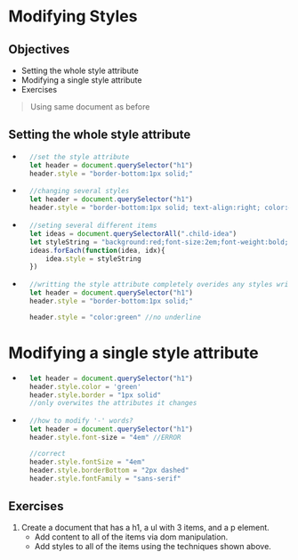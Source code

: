 # Modifying Styles

## Objectives
- Setting the whole style attribute
- Modifying a single style attribute
- Exercises
> Using same document as before
## Setting the whole style attribute
- ```js
    //set the style attribute
    let header = document.querySelector("h1")
    header.style = "border-bottom:1px solid;"
- ```js
    //changing several styles
    let header = document.querySelector("h1")
    header.style = "border-bottom:1px solid; text-align:right; color:#446699;"
- ```js
    //seting several different items
    let ideas = document.querySelectorAll(".child-idea")
    let styleString = "background:red;font-size:2em;font-weight:bold;"
    ideas.forEach(function(idea, idx){
        idea.style = styleString
    })
- ```js
    //writting the style attribute completely overides any styles written inline
    let header = document.querySelector("h1")
    header.style = "border-bottom:1px solid;"

    header.style = "color:green" //no underline

# Modifying a single style attribute
- ```js
    let header = document.querySelector("h1")
    header.style.color = 'green'
    header.style.border = "1px solid"
    //only overwites the attributes it changes
- ```js
    //how to modify '-' words?
    let header = document.querySelector("h1")
    header.style.font-size = "4em" //ERROR

    //correct
    header.style.fontSize = "4em"
    header.style.borderBottom = "2px dashed"
    header.style.fontFamily = "sans-serif"

## Exercises
1. Create a document that has a h1, a ul with 3 items, and a p element.
    - Add content to all of the items via dom manipulation.
    - Add styles to all of the items using the techniques shown above.